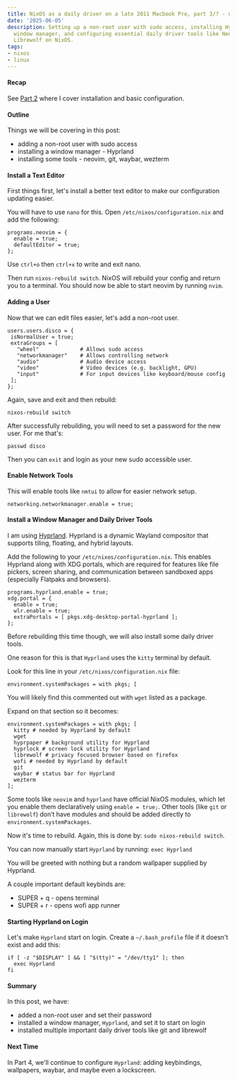```yaml
---
title: NixOS as a daily driver on a late 2011 Macbook Pro, part 3/? - user, WM, tools
date: '2025-06-05'
description: Setting up a non-root user with sudo access, installing Hyprland as a
  window manager, and configuring essential daily driver tools like Neovim, Git, and
  Librewolf on NixOS.
tags:
- nixos
- linux
---
```


#### Recap

See [Part 2](/blog/2025/nixos-daily-driver-2) where I cover installation and
basic configuration.

#### Outline

Things we will be covering in this post:
- adding a non-root user with sudo access
- installing a window manager - Hyprland
- installing some tools - neovim, git, waybar, wezterm

#### Install a Text Editor

First things first, let's install a better text editor to make our configuration
updating easier.

You will have to use `nano` for this. Open `/etc/nixos/configuration.nix`
and add the following:

```
programs.neovim = {
  enable = true;
  defaultEditor = true;
};
```

Use `ctrl+o` then `ctrl+x` to write and exit nano.

Then run `nixos-rebuild switch`. NixOS will rebuild your config and return you
to a terminal. You should now be able to start neovim by running `nvim`.

#### Adding a User

Now that we can edit files easier, let's add a non-root user.

```
users.users.disco = {
 isNormalUser = true;
 extraGroups = [
   "wheel"             # Allows sudo access
   "networkmanager"    # Allows controlling network
   "audio"             # Audio device access
   "video"             # Video devices (e.g. backlight, GPU)
   "input"             # For input devices like keyboard/mouse config
 ];
};
```

Again, save and exit and then rebuild:

`nixos-rebuild switch`

After successfully rebuilding, you will need to set a password for the new user.
For me that's:

`passwd disco`

Then you can `exit` and login as your new sudo accessible user.

#### Enable Network Tools

This will enable tools like `nmtui` to allow for easier network setup.

`networking.networkmanager.enable = true;`

#### Install a Window Manager and Daily Driver Tools

I am using [Hyprland](https://hyprland.org/). Hyprland is a dynamic Wayland
compositor that supports tiling, floating, and hybrid layouts.

Add the following to your `/etc/nixos/configuration.nix`. This enables Hyprland
along with XDG portals, which are required for features like file pickers,
screen sharing, and communication between sandboxed apps (especially Flatpaks
and browsers).

```
programs.hyprland.enable = true;
xdg.portal = {
  enable = true;
  wlr.enable = true;
  extraPortals = [ pkgs.xdg-desktop-portal-hyprland ];
};
```

Before rebuilding this time though, we will also install some daily driver tools.

One reason for this is that `Hyprland` uses the `kitty` terminal by default.

Look for this line in your `/etc/nixos/configuration.nix` file:

```
environment.systemPackages = with pkgs; [
```

You will likely find this commented out with `wget` listed as a package.

Expand on that section so it becomes:

```
environment.systemPackages = with pkgs; [
  kitty # needed by Hyprland by default
  wget
  hyprpaper # background utility for Hyprland
  hyprlock # screen lock utility for Hyprland
  librewolf # privacy focused browser based on firefox
  wofi # needed by Hyprland by default
  git
  waybar # status bar for Hyprland
  wezterm
];
```

Some tools like `neovim` and `hyprland` have official NixOS modules, which let you
enable them declaratively using `enable = true;`. Other tools (like `git` or
`librewolf`) don’t have modules and should be added directly to
`environment.systemPackages`.

Now it's time to rebuild. Again, this is done by:
`sudo nixos-rebuild switch`.

You can now manually start `Hyprland` by running:
`exec Hyprland`

You will be greeted with nothing but a random wallpaper supplied by Hyprland.

A couple important default keybinds are:
- SUPER + q - opens terminal
- SUPER + r - opens wofi app runner

#### Starting Hyprland on Login

Let's make `Hyprland` start on login. Create a `~/.bash_profile` file if it
doesn't exist and add this:

```
if [ -z "$DISPLAY" ] && [ "$(tty)" = "/dev/tty1" ]; then
  exec Hyprland
fi
```

#### Summary

In this post, we have:
- added a non-root user and set their password
- installed a window manager, `Hyprland`, and set it to start on login
- installed multiple important daily driver tools like git and librewolf

#### Next Time

In Part 4, we'll continue to configure `Hyprland`: adding keybindings,
wallpapers, waybar, and maybe even a lockscreen.

